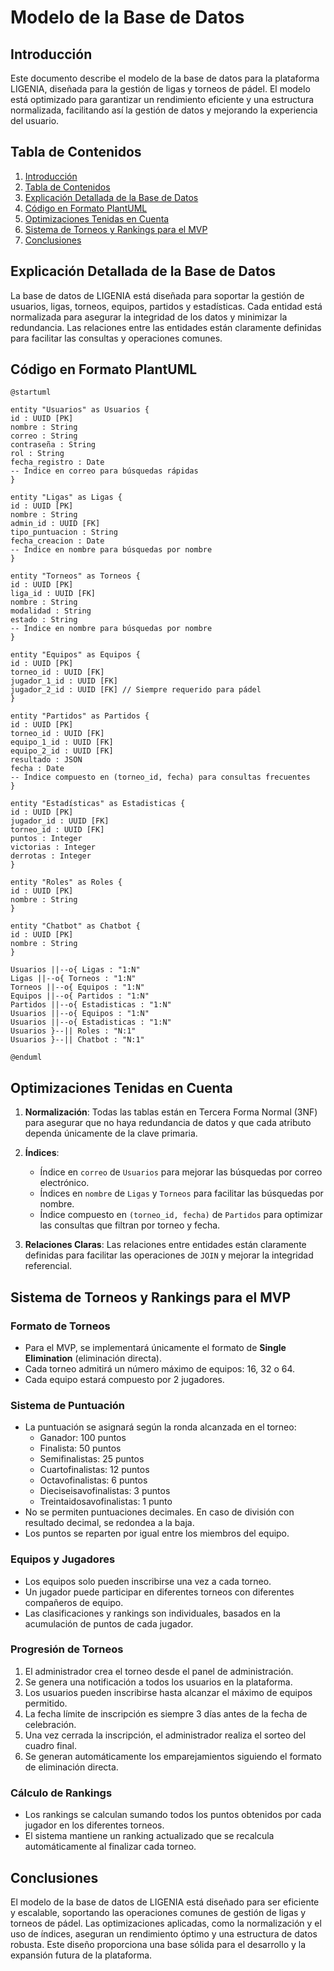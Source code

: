 # Modelo de la Base de Datos

## Introducción

Este documento describe el modelo de la base de datos para la plataforma LIGENIA, diseñada para la gestión de ligas y torneos de pádel. El modelo está optimizado para garantizar un rendimiento eficiente y una estructura normalizada, facilitando así la gestión de datos y mejorando la experiencia del usuario.

## Tabla de Contenidos

1. [Introducción](#introducción)
2. [Tabla de Contenidos](#tabla-de-contenidos)
3. [Explicación Detallada de la Base de Datos](#explicación-detallada-de-la-base-de-datos)
4. [Código en Formato PlantUML](#código-en-formato-plantuml)
5. [Optimizaciones Tenidas en Cuenta](#optimizaciones-tenidas-en-cuenta)
6. [Sistema de Torneos y Rankings para el MVP](#sistema-de-torneos-y-rankings-para-el-mvp)
7. [Conclusiones](#conclusiones)

## Explicación Detallada de la Base de Datos

La base de datos de LIGENIA está diseñada para soportar la gestión de usuarios, ligas, torneos, equipos, partidos y estadísticas. Cada entidad está normalizada para asegurar la integridad de los datos y minimizar la redundancia. Las relaciones entre las entidades están claramente definidas para facilitar las consultas y operaciones comunes.

## Código en Formato PlantUML

```plantuml
@startuml

entity "Usuarios" as Usuarios {
id : UUID [PK]
nombre : String
correo : String
contraseña : String
rol : String
fecha_registro : Date
-- Índice en correo para búsquedas rápidas
}

entity "Ligas" as Ligas {
id : UUID [PK]
nombre : String
admin_id : UUID [FK]
tipo_puntuacion : String
fecha_creacion : Date
-- Índice en nombre para búsquedas por nombre
}

entity "Torneos" as Torneos {
id : UUID [PK]
liga_id : UUID [FK]
nombre : String
modalidad : String
estado : String
-- Índice en nombre para búsquedas por nombre
}

entity "Equipos" as Equipos {
id : UUID [PK]
torneo_id : UUID [FK]
jugador_1_id : UUID [FK]
jugador_2_id : UUID [FK] // Siempre requerido para pádel
}

entity "Partidos" as Partidos {
id : UUID [PK]
torneo_id : UUID [FK]
equipo_1_id : UUID [FK]
equipo_2_id : UUID [FK]
resultado : JSON
fecha : Date
-- Índice compuesto en (torneo_id, fecha) para consultas frecuentes
}

entity "Estadísticas" as Estadisticas {
id : UUID [PK]
jugador_id : UUID [FK]
torneo_id : UUID [FK]
puntos : Integer
victorias : Integer
derrotas : Integer
}

entity "Roles" as Roles {
id : UUID [PK]
nombre : String
}

entity "Chatbot" as Chatbot {
id : UUID [PK]
nombre : String
}

Usuarios ||--o{ Ligas : "1:N"
Ligas ||--o{ Torneos : "1:N"
Torneos ||--o{ Equipos : "1:N"
Equipos ||--o{ Partidos : "1:N"
Partidos ||--o{ Estadisticas : "1:N"
Usuarios ||--o{ Equipos : "1:N"
Usuarios ||--o{ Estadisticas : "1:N"
Usuarios }--|| Roles : "N:1"
Usuarios }--|| Chatbot : "N:1"

@enduml
```

## Optimizaciones Tenidas en Cuenta

1. **Normalización**: Todas las tablas están en Tercera Forma Normal (3NF) para asegurar que no haya redundancia de datos y que cada atributo dependa únicamente de la clave primaria.

2. **Índices**:
   - Índice en `correo` de `Usuarios` para mejorar las búsquedas por correo electrónico.
   - Índices en `nombre` de `Ligas` y `Torneos` para facilitar las búsquedas por nombre.
   - Índice compuesto en `(torneo_id, fecha)` de `Partidos` para optimizar las consultas que filtran por torneo y fecha.

3. **Relaciones Claras**: Las relaciones entre entidades están claramente definidas para facilitar las operaciones de `JOIN` y mejorar la integridad referencial.

## Sistema de Torneos y Rankings para el MVP

### Formato de Torneos
- Para el MVP, se implementará únicamente el formato de **Single Elimination** (eliminación directa).
- Cada torneo admitirá un número máximo de equipos: 16, 32 o 64.
- Cada equipo estará compuesto por 2 jugadores.

### Sistema de Puntuación
- La puntuación se asignará según la ronda alcanzada en el torneo:
  - Ganador: 100 puntos
  - Finalista: 50 puntos
  - Semifinalistas: 25 puntos
  - Cuartofinalistas: 12 puntos
  - Octavofinalistas: 6 puntos
  - Dieciseisavofinalistas: 3 puntos
  - Treintaidosavofinalistas: 1 punto
- No se permiten puntuaciones decimales. En caso de división con resultado decimal, se redondea a la baja.
- Los puntos se reparten por igual entre los miembros del equipo.

### Equipos y Jugadores
- Los equipos solo pueden inscribirse una vez a cada torneo.
- Un jugador puede participar en diferentes torneos con diferentes compañeros de equipo.
- Las clasificaciones y rankings son individuales, basados en la acumulación de puntos de cada jugador.

### Progresión de Torneos
1. El administrador crea el torneo desde el panel de administración.
2. Se genera una notificación a todos los usuarios en la plataforma.
3. Los usuarios pueden inscribirse hasta alcanzar el máximo de equipos permitido.
4. La fecha límite de inscripción es siempre 3 días antes de la fecha de celebración.
5. Una vez cerrada la inscripción, el administrador realiza el sorteo del cuadro final.
6. Se generan automáticamente los emparejamientos siguiendo el formato de eliminación directa.

### Cálculo de Rankings
- Los rankings se calculan sumando todos los puntos obtenidos por cada jugador en los diferentes torneos.
- El sistema mantiene un ranking actualizado que se recalcula automáticamente al finalizar cada torneo.

## Conclusiones

El modelo de la base de datos de LIGENIA está diseñado para ser eficiente y escalable, soportando las operaciones comunes de gestión de ligas y torneos de pádel. Las optimizaciones aplicadas, como la normalización y el uso de índices, aseguran un rendimiento óptimo y una estructura de datos robusta. Este diseño proporciona una base sólida para el desarrollo y la expansión futura de la plataforma.